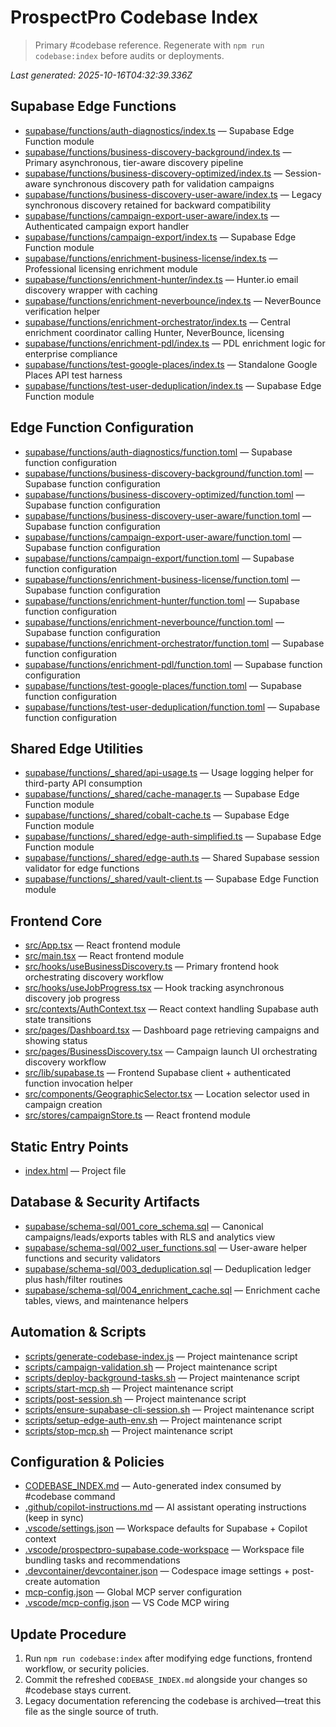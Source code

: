 # ProspectPro Codebase Index

> Primary #codebase reference. Regenerate with `npm run codebase:index` before audits or deployments.

_Last generated: 2025-10-16T04:32:39.336Z_

## Supabase Edge Functions

- [supabase/functions/auth-diagnostics/index.ts](supabase/functions/auth-diagnostics/index.ts) — Supabase Edge Function module
- [supabase/functions/business-discovery-background/index.ts](supabase/functions/business-discovery-background/index.ts) — Primary asynchronous, tier-aware discovery pipeline
- [supabase/functions/business-discovery-optimized/index.ts](supabase/functions/business-discovery-optimized/index.ts) — Session-aware synchronous discovery path for validation campaigns
- [supabase/functions/business-discovery-user-aware/index.ts](supabase/functions/business-discovery-user-aware/index.ts) — Legacy synchronous discovery retained for backward compatibility
- [supabase/functions/campaign-export-user-aware/index.ts](supabase/functions/campaign-export-user-aware/index.ts) — Authenticated campaign export handler
- [supabase/functions/campaign-export/index.ts](supabase/functions/campaign-export/index.ts) — Supabase Edge Function module
- [supabase/functions/enrichment-business-license/index.ts](supabase/functions/enrichment-business-license/index.ts) — Professional licensing enrichment module
- [supabase/functions/enrichment-hunter/index.ts](supabase/functions/enrichment-hunter/index.ts) — Hunter.io email discovery wrapper with caching
- [supabase/functions/enrichment-neverbounce/index.ts](supabase/functions/enrichment-neverbounce/index.ts) — NeverBounce verification helper
- [supabase/functions/enrichment-orchestrator/index.ts](supabase/functions/enrichment-orchestrator/index.ts) — Central enrichment coordinator calling Hunter, NeverBounce, licensing
- [supabase/functions/enrichment-pdl/index.ts](supabase/functions/enrichment-pdl/index.ts) — PDL enrichment logic for enterprise compliance
- [supabase/functions/test-google-places/index.ts](supabase/functions/test-google-places/index.ts) — Standalone Google Places API test harness
- [supabase/functions/test-user-deduplication/index.ts](supabase/functions/test-user-deduplication/index.ts) — Supabase Edge Function module

## Edge Function Configuration

- [supabase/functions/auth-diagnostics/function.toml](supabase/functions/auth-diagnostics/function.toml) — Supabase function configuration
- [supabase/functions/business-discovery-background/function.toml](supabase/functions/business-discovery-background/function.toml) — Supabase function configuration
- [supabase/functions/business-discovery-optimized/function.toml](supabase/functions/business-discovery-optimized/function.toml) — Supabase function configuration
- [supabase/functions/business-discovery-user-aware/function.toml](supabase/functions/business-discovery-user-aware/function.toml) — Supabase function configuration
- [supabase/functions/campaign-export-user-aware/function.toml](supabase/functions/campaign-export-user-aware/function.toml) — Supabase function configuration
- [supabase/functions/campaign-export/function.toml](supabase/functions/campaign-export/function.toml) — Supabase function configuration
- [supabase/functions/enrichment-business-license/function.toml](supabase/functions/enrichment-business-license/function.toml) — Supabase function configuration
- [supabase/functions/enrichment-hunter/function.toml](supabase/functions/enrichment-hunter/function.toml) — Supabase function configuration
- [supabase/functions/enrichment-neverbounce/function.toml](supabase/functions/enrichment-neverbounce/function.toml) — Supabase function configuration
- [supabase/functions/enrichment-orchestrator/function.toml](supabase/functions/enrichment-orchestrator/function.toml) — Supabase function configuration
- [supabase/functions/enrichment-pdl/function.toml](supabase/functions/enrichment-pdl/function.toml) — Supabase function configuration
- [supabase/functions/test-google-places/function.toml](supabase/functions/test-google-places/function.toml) — Supabase function configuration
- [supabase/functions/test-user-deduplication/function.toml](supabase/functions/test-user-deduplication/function.toml) — Supabase function configuration

## Shared Edge Utilities

- [supabase/functions/_shared/api-usage.ts](supabase/functions/_shared/api-usage.ts) — Usage logging helper for third-party API consumption
- [supabase/functions/_shared/cache-manager.ts](supabase/functions/_shared/cache-manager.ts) — Supabase Edge Function module
- [supabase/functions/_shared/cobalt-cache.ts](supabase/functions/_shared/cobalt-cache.ts) — Supabase Edge Function module
- [supabase/functions/_shared/edge-auth-simplified.ts](supabase/functions/_shared/edge-auth-simplified.ts) — Supabase Edge Function module
- [supabase/functions/_shared/edge-auth.ts](supabase/functions/_shared/edge-auth.ts) — Shared Supabase session validator for edge functions
- [supabase/functions/_shared/vault-client.ts](supabase/functions/_shared/vault-client.ts) — Supabase Edge Function module

## Frontend Core

- [src/App.tsx](src/App.tsx) — React frontend module
- [src/main.tsx](src/main.tsx) — React frontend module
- [src/hooks/useBusinessDiscovery.ts](src/hooks/useBusinessDiscovery.ts) — Primary frontend hook orchestrating discovery workflow
- [src/hooks/useJobProgress.tsx](src/hooks/useJobProgress.tsx) — Hook tracking asynchronous discovery job progress
- [src/contexts/AuthContext.tsx](src/contexts/AuthContext.tsx) — React context handling Supabase auth state transitions
- [src/pages/Dashboard.tsx](src/pages/Dashboard.tsx) — Dashboard page retrieving campaigns and showing status
- [src/pages/BusinessDiscovery.tsx](src/pages/BusinessDiscovery.tsx) — Campaign launch UI orchestrating discovery workflow
- [src/lib/supabase.ts](src/lib/supabase.ts) — Frontend Supabase client + authenticated function invocation helper
- [src/components/GeographicSelector.tsx](src/components/GeographicSelector.tsx) — Location selector used in campaign creation
- [src/stores/campaignStore.ts](src/stores/campaignStore.ts) — React frontend module

## Static Entry Points

- [index.html](index.html) — Project file

## Database & Security Artifacts

- [supabase/schema-sql/001_core_schema.sql](supabase/schema-sql/001_core_schema.sql) — Canonical campaigns/leads/exports tables with RLS and analytics view
- [supabase/schema-sql/002_user_functions.sql](supabase/schema-sql/002_user_functions.sql) — User-aware helper functions and security validators
- [supabase/schema-sql/003_deduplication.sql](supabase/schema-sql/003_deduplication.sql) — Deduplication ledger plus hash/filter routines
- [supabase/schema-sql/004_enrichment_cache.sql](supabase/schema-sql/004_enrichment_cache.sql) — Enrichment cache tables, views, and maintenance helpers

## Automation & Scripts

- [scripts/generate-codebase-index.js](scripts/generate-codebase-index.js) — Project maintenance script
- [scripts/campaign-validation.sh](scripts/campaign-validation.sh) — Project maintenance script
- [scripts/deploy-background-tasks.sh](scripts/deploy-background-tasks.sh) — Project maintenance script
- [scripts/start-mcp.sh](scripts/start-mcp.sh) — Project maintenance script
- [scripts/post-session.sh](scripts/post-session.sh) — Project maintenance script
- [scripts/ensure-supabase-cli-session.sh](scripts/ensure-supabase-cli-session.sh) — Project maintenance script
- [scripts/setup-edge-auth-env.sh](scripts/setup-edge-auth-env.sh) — Project maintenance script
- [scripts/stop-mcp.sh](scripts/stop-mcp.sh) — Project maintenance script

## Configuration & Policies

- [CODEBASE_INDEX.md](CODEBASE_INDEX.md) — Auto-generated index consumed by #codebase command
- [.github/copilot-instructions.md](.github/copilot-instructions.md) — AI assistant operating instructions (keep in sync)
- [.vscode/settings.json](.vscode/settings.json) — Workspace defaults for Supabase + Copilot context
- [.vscode/prospectpro-supabase.code-workspace](.vscode/prospectpro-supabase.code-workspace) — Workspace file bundling tasks and recommendations
- [.devcontainer/devcontainer.json](.devcontainer/devcontainer.json) — Codespace image settings + post-create automation
- [mcp-config.json](mcp-config.json) — Global MCP server configuration
- [.vscode/mcp-config.json](.vscode/mcp-config.json) — VS Code MCP wiring

## Update Procedure

1. Run `npm run codebase:index` after modifying edge functions, frontend workflow, or security policies.
2. Commit the refreshed `CODEBASE_INDEX.md` alongside your changes so #codebase stays current.
3. Legacy documentation referencing the codebase is archived—treat this file as the single source of truth.
